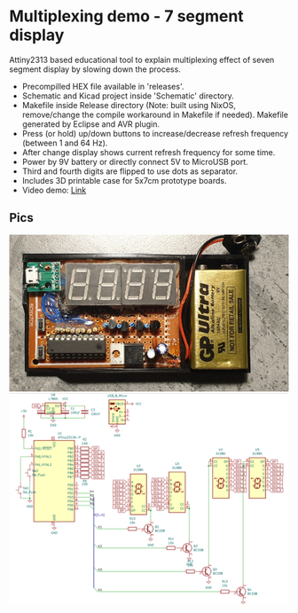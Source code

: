 # Multiplexing demo - 7 segment display
Attiny2313 based educational tool to explain multiplexing effect of seven segment display by slowing down the process.
+ Precompilled HEX file available in 'releases'.
+ Schematic and Kicad project inside 'Schematic' directory.
+ Makefile inside Release directory (Note: built using NixOS, remove/change the compile workaround in Makefile if needed). Makefile generated by Eclipse and AVR plugin.
+ Press (or hold) up/down buttons to increase/decrease refresh frequency (between 1 and 64 Hz).
+ After change display shows current refresh frequency for some time.
+ Power by 9V battery or directly connect 5V to MicroUSB port.
+ Third and fourth digits are flipped to use dots as separator.
+ Includes 3D printable case for 5x7cm prototype boards.
+ Video demo: [Link](https://mega.nz/file/AAMgxKTI#T9gVQXDIDjVFTvOzm8CTvg5Iv-4GHJlT4ohppsRxDGg)
## Pics
![demo](https://github.com/roman-oberenkowski/multiplexing-demo-seven-segment/blob/44e86b28479492bac23e80ca281dcb536abf755c/Case/demo.jpg)
![schematic](https://github.com/roman-oberenkowski/multiplexing-demo-seven-segment/blob/44e86b28479492bac23e80ca281dcb536abf755c/Schematic/Schematic.png)
